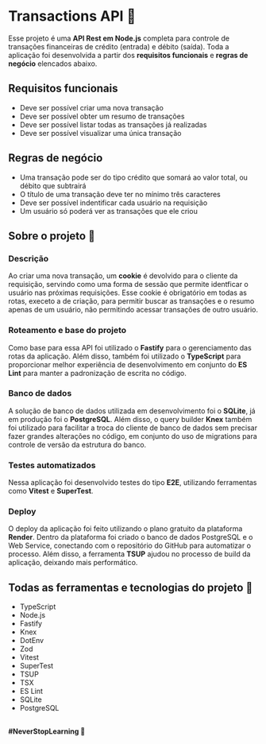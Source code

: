 # Transactions API 💸

Esse projeto é uma **API Rest em Node.js** completa para controle de transações financeiras de crédito (entrada) e débito (saída). Toda a aplicação foi desenvolvida a partir dos **requisitos funcionais** e **regras de negócio** elencados abaixo.

## Requisitos funcionais

- Deve ser possível criar uma nova transação
- Deve ser possível obter um resumo de transações
- Deve ser possível listar todas as transações já realizadas
- Deve ser possível visualizar uma única transação

## Regras de negócio

- Uma transação pode ser do tipo crédito que somará ao valor total, ou débito que subtrairá
- O título de uma transação deve ter no mínimo três caracteres
- Deve ser possível indentificar cada usuário na requisição
- Um usuário só poderá ver as transações que ele criou

## Sobre o projeto 👀

### Descrição

Ao criar uma nova transação, um **cookie** é devolvido para o cliente da requisição, servindo como uma forma de sessão que permite identficar o usuário nas próximas requisições. Esse cookie é obrigatório em todas as rotas, execeto a de criação, para permitir buscar as transações e o resumo apenas de um usuário, não permitindo acessar transações de outro usuário.

### Roteamento e base do projeto

Como base para essa API foi utilizado o **Fastify** para o gerenciamento das rotas da aplicação. Além disso, também foi utilizado o **TypeScript** para proporcionar melhor experiência de desenvolvimento em conjunto do **ES Lint** para manter a padronização de escrita no código.

### Banco de dados

A solução de banco de dados utilizada em desenvolvimento foi o **SQLite**, já em produção foi o **PostgreSQL**. Além disso, o query builder **Knex** também foi utilizado para facilitar a troca do cliente de banco de dados sem precisar fazer grandes alterações no código, em conjunto do uso de migrations para controle de versão da estrutura do banco.

### Testes automatizados

Nessa aplicação foi desenvolvido testes do tipo **E2E**, utilizando ferramentas como **Vitest** e **SuperTest**.

### Deploy

O deploy da aplicação foi feito utilizando o plano gratuito da plataforma **Render**. Dentro da plataforma foi criado o banco de dados PostgreSQL e o Web Service, conectando com o repositório do GitHub para automatizar o processo. Além disso, a ferramenta **TSUP** ajudou no processo de build da aplicação, deixando mais performático.

## Todas as ferramentas e tecnologias do projeto 🧰

- TypeScript
- Node.js
- Fastify
- Knex
- DotEnv
- Zod
- Vitest
- SuperTest
- TSUP
- TSX
- ES Lint
- SQLite
- PostgreSQL

##

**#NeverStopLearning 🚀**
